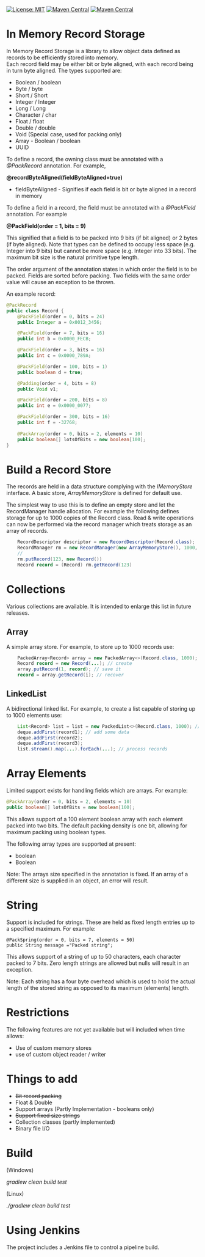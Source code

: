 [![License: MIT](https://img.shields.io/badge/license-MIT-brightgreen.svg)](https://opensource.org/licenses/MIT)
[![Maven Central](https://maven-badges.herokuapp.com/maven-central/com.codingrodent/InMemoryRecordStore/badge.svg)](https://maven-badges.herokuapp.com/maven-central/com.codingrodent/InMemoryRecordStore)
[![Maven Central](https://img.shields.io/jenkins/s/https/jenkins.qa.ubuntu.com/precise-desktop-amd64_default.svg)](https://img.shields.io/jenkins/s/https/jenkins.qa.ubuntu.com)
# In Memory Record Storage

In Memory Record Storage is a library to allow object data defined as records to be efficiently stored into memory.  
Each record field may be either bit or byte aligned, with each record being in turn byte aligned.
The types supported are:

* Boolean / boolean
* Byte / byte
* Short / Short
* Integer / Integer
* Long / Long
* Character / char
* Float / float
* Double / double
* Void (Special case, used for packing only)
* Array - Boolean / boolean
* UUID

To define a record, the owning class must be annotated with a *@PackRecord* annotation.  For example,
 
**@recordByteAligned(fieldByteAligned=true)**

* fieldByteAligned - Signifies if each field is bit or byte aligned in a record in memory

To define a field in a record, the field must be annotated with a *@PackField* annotation. For example

**@PackField(order = 1, bits = 9)**

This signified that a field is to be packed into 9 bits (if bit aligned) or 2 bytes (if byte aligned). Note that types can be defined to occupy less space (e.g. Integer into 9 bits)
but cannot be more space (e.g. Integer into 33 bits). The maximum bit size is the natural primitive type length.

The order argument of the annotation states in which order the field is to be packed.  Fields are sorted before packing.  Two fields with the same order value will cause an exception to be thrown.

An example record:

```java
@PackRecord
public class Record {
    @PackField(order = 0, bits = 24)
    public Integer a = 0x0012_3456;

    @PackField(order = 7, bits = 16)
    public int b = 0x0000_FECB;

    @PackField(order = 3, bits = 16)
    public int c = 0x0000_789A;

    @PackField(order = 100, bits = 1)
    public boolean d = true;

    @Padding(order = 4, bits = 8)
    public Void v1;

    @PackField(order = 200, bits = 8)
    public int e = 0x0000_0077;

    @PackField(order = 300, bits = 16)
    public int f = -32768;
    
    @PackArray(order = 0, bits = 2, elements = 10)
    public boolean[] lotsOfBits = new boolean[100];
}

```


# Build a Record Store

The records are held in a data structure complying with the *IMemoryStore* interface.  A basic store, *ArrayMemoryStore* is defined for default use.

The simplest way to use this is to define an empty store and let the RecordManager handle allocation.  For example the following defines storage for 
up to 1000 copies of the Record class.  Read & write operations can now be performed via the record manager which treats storage as an array of records.

```java
    RecordDescriptor descriptor = new RecordDescriptor(Record.class);
    RecordManager rm = new RecordManager(new ArrayMemoryStore(), 1000, descriptor);
    //
    rm.putRecord(123, new Record())
    Record record = (Record) rm.getRecord(123)
```

# Collections

Various collections are available.  It is intended to enlarge this list in future releases.

## Array

A simple array store. For example, to store up to 1000 records use:

```java
    PackedArray<Record> array = new PackedArray<>(Record.class, 1000);
    Record record = new Record(...); // create
    array.putRecord(1, record); // save it
    record = array.getRecord(i); // recover
```

## LinkedList

A bidirectional linked list. For example, to create a list capable of storing up to 1000 elements use:

```java
    List<Record> list = list = new PackedList<>(Record.class, 1000); // create
    deque.addFirst(record1); // add some data
    deque.addFirst(record2);
    deque.addFirst(record3);
    list.stream().map(...).forEach(...); // process records
```

# Array Elements

Limited support exists for handling fields which are arrays. For example:

```java
@PackArray(order = 0, bits = 2, elements = 10)
public boolean[] lotsOfBits = new boolean[100];
```

This allows support of a 100 element boolean array with each element packed into two bits. 
The default packing density is one bit, allowing for maximum packing using boolean types.

The following array types are supported at present:

* boolean
* Boolean

Note: The arrays size specified in the annotation is fixed.  If an array of a different size is supplied in an object, an error will result.

# String

Support is included for strings.  These are held as fixed length entries up to a specified maximum. For example:

```
@PackSpring(order = 0, bits = 7, elements = 50)
public String message ="Packed string";
```

This allows support of a string of up to 50 characters, each character packed to 7 bits. Zero length strings are allowed but nulls will result in an exception.

Note: Each string has a four byte overhead which is used to hold the actual length of the stored string as opposed to its maximum (elements) length.

# Restrictions

The following features are not yet available but will included when time allows:

* Use of custom memory stores
* use of custom object reader / writer

# Things to add

* ~~Bit record packing~~
* Float & Double
* Support arrays (Partly Implementation - booleans only)
* ~~Support fixed size strings~~
* Collection classes (partly implemented)
* Binary file I/O

# Build

(Windows)

*gradlew clean build test*

(Linux)

*./gradlew clean build test*


# Using Jenkins

The project includes a Jenkins file to control a pipeline build.






